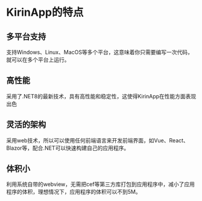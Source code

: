 # KirinApp的特点

## 多平台支持
支持Windows、Linux、MacOS等多个平台，这意味着你只需要编写一次代码，就可以在多个平台上运行。

## 高性能
采用了.NET8的最新技术，具有高性能和稳定性，这使得KirinApp在性能方面表现出色

## 灵活的架构
采用web技术，所以可以使用任何前端语言来开发前端界面，如Vue、React、Blazor等，配合.NET可以快速构建自己的应用程序。

## 体积小
利用系统自带的webview，无需把cef等第三方库打包到应用程序中，减小了应用程序的体积，理想情况下，应用程序的体积可以不到5M。
